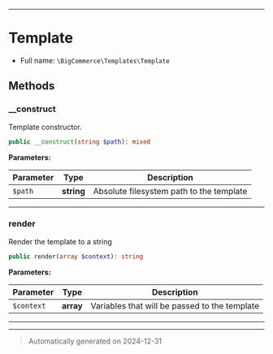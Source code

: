 ***

# Template





* Full name: `\BigCommerce\Templates\Template`




## Methods


### __construct

Template constructor.

```php
public __construct(string $path): mixed
```








**Parameters:**

| Parameter | Type | Description |
|-----------|------|-------------|
| `$path` | **string** | Absolute filesystem path to the template |





***

### render

Render the template to a string

```php
public render(array $context): string
```








**Parameters:**

| Parameter | Type | Description |
|-----------|------|-------------|
| `$context` | **array** | Variables that will be passed to the template |





***


***
> Automatically generated on 2024-12-31

